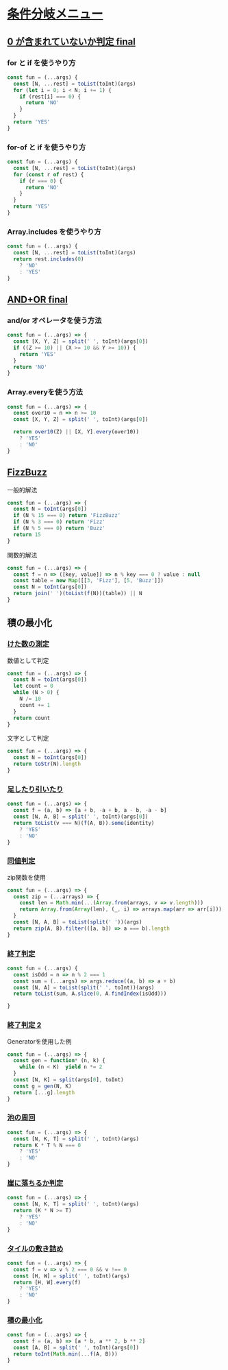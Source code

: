# [条件分岐メニュー](https://paiza.jp/works/mondai/conditions_branch/problem_index?language_uid=javascript)

## [0 が含まれていないか判定 final](https://paiza.jp/works/mondai/conditions_branch/conditions_branch__simple_boss/edit?language_uid=javascript)

### for と if を使うやり方

```js
const fun = (...args) {
  const [N, ...rest] = toList(toInt)(args)
  for (let i = 0; i < N; i += 1) {
    if (rest[i] === 0) {
      return 'NO'
    }
  }
  return 'YES'
}
```

### for-of と if を使うやり方

```js
const fun = (...args) {
  const [N, ...rest] = toList(toInt)(args)
  for (const r of rest) {
    if (r === 0) {
      return 'NO'
    }
  }
  return 'YES'
}
```

### Array.includes を使うやり方
```js
const fun = (...args) {
  const [N, ...rest] = toList(toInt)(args)
  return rest.includes(0)
    ? 'NO'
    : 'YES'
}
```

## [AND+OR final](https://paiza.jp/works/mondai/conditions_branch/conditions_branch__bool_boss/edit?language_uid=javascript)

### and/or オペレータを使う方法
```js
const fun = (...args) => {
  const [X, Y, Z] = split(' ', toInt)(args[0])
  if ((Z >= 10) || (X >= 10 && Y >= 10)) { 
    return 'YES'
  }
  return 'NO'
}
```

### Array.everyを使う方法

```js
const fun = (...args) => {
  const over10 = n => n >= 10
  const [X, Y, Z] = split(' ', toInt)(args[0])

  return over10(Z) || [X, Y].every(over10))
    ? 'YES'
    : 'NO'
}
```

## [FizzBuzz](https://paiza.jp/works/mondai/conditions_branch/conditions_branch__mod_boss/edit?language_uid=javascript&t=082b6f654111a6f8cab278b2fb9fd459)

一般的解法
```js
const fun = (...args) => {
  const N = toInt(args[0])
  if (N % 15 === 0) return 'FizzBuzz'
  if (N % 3 === 0) return 'Fizz'
  if (N % 5 === 0) return 'Buzz'
  return 15
}

```

関数的解法
```js
const fun = (...args) => {
  const f = n => ([key, value]) => n % key === 0 ? value : null
  const table = new Map([[3, 'Fizz'], [5, 'Buzz']])
  const N = toInt(args[0])
  return join(' ')(toList(f(N))(table)) || N
}
```

## 積の最小化

### [けた数の測定](https://paiza.jp/works/mondai/conditions_branch/conditions_branch__complex_step1/edit?language_uid=javascript)

数値として判定
```js
const fun = (...args) => {
  const N = toInt(args[0])
  let count = 0
  while (N > 0) {
    N /= 10
    count += 1
  }
  return count
}
```
文字として判定

```js
const fun = (...args) => {
  const N = toInt(args[0])
  return toStr(N).length
}
```

### [足したり引いたり](https://paiza.jp/works/mondai/conditions_branch/conditions_branch__complex_step2/edit?language_uid=javascript)

```js
const fun = (...args) => {
  const f = (a, b) => [a + b, -a + b, a - b, -a - b]
  const [N, A, B] = split(' ', toInt)(args[0])
  return toList(v === N)(f(A, B)).some(identity)
    ? 'YES'
    : 'NO'
}
```

### [同値判定](https://paiza.jp/works/mondai/conditions_branch/conditions_branch__complex_step3?language_uid=javascript)
 
zip関数を使用
```js
const fun = (...args) => {
  const zip = (...arrays) => {
    const len = Math.min(...(Array.from(arrays, v => v.length)))
    return Array.from(Array(len), (_, i) => arrays.map(arr => arr[i]))
  }
  const [N, A, B] = toList(split(' '))(args)
  return zip(A, B).filter(([a, b]) => a === b).length
}
```
### [終了判定](https://paiza.jp/works/mondai/conditions_branch/conditions_branch__complex_step4?language_uid=javascript)

```js
const fun = (...args) {
  const isOdd = n => n % 2 === 1
  const sum = (...args) => args.reduce((a, b) => a + b)
  const [N, A] = toList(split(' ', toInt))(args)
  return toList(sum, A.slice(0, A.findIndex(isOdd)))

}
```

### [終了判定 2](https://paiza.jp/works/mondai/conditions_branch/conditions_branch__complex_step5?language_uid=javascript)

Generatorを使用した例
```js
const fun = (...args) => {
  const gen = function* (n, k) {
    while (n < K)  yield n *= 2 
  }
  const [N, K] = split(args[0], toInt)
  const g = gen(N, K)
  return [...g].length
}
```

### [池の周回](https://paiza.jp/works/mondai/conditions_branch/conditions_branch__complex_step6?language_uid=javascript)

```js
const fun = (...args) => {
  const [N, K, T] = split(' ', toInt)(args)
  return K * T % N === 0
    ? 'YES'
    : 'NO'
}
```

### [崖に落ちるか判定](https://paiza.jp/works/mondai/conditions_branch/conditions_branch__complex_step7/edit?language_uid=javascript)

```js
const fun = (...args) => {
  const [N, K, T] = split(' ', toInt)(args)
  return (K * N >= T)
    ? 'YES'
    : 'NO'
}
```

### [タイルの敷き詰め](https://paiza.jp/works/mondai/conditions_branch/conditions_branch__complex_step8?language_uid=javascript)

```js
const fun = (...args) => {
  const f = v => v % 2 === 0 && v !== 0
  const [H, W] = split(' ', toInt)(args)
  return [H, W].every(f)
    ? 'YES'
    : 'NO'
}
```

### [積の最小化 ](https://paiza.jp/works/mondai/conditions_branch/conditions_branch__complex_boss/edit?language_uid=javascript)

```js
const fun = (...args) => {
  const f = (a, b) => [a * b, a ** 2, b ** 2]
  const [A, B] = split(' ', toInt)(args[0])
  return toInt(Math.min(...f(A, B)))
}
```